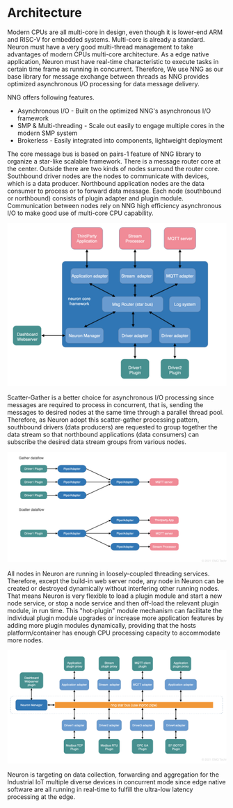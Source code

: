 # Architecture

Modern CPUs are all multi-core in design, even though it is lower-end ARM and RISC-V for embedded systems. Multi-core is already a standard. Neuron must have a very good multi-thread management to take advantages of modern CPUs multi-core architecture. As a edge native application, Neuron must have real-time characteristic to execute tasks in certain time frame as running in concurrent. Therefore, We use NNG as our base library for message exchange between threads as NNG provides optimized asynchronous I/O processing for data message delivery.

NNG offers following features.
* Asynchronous I/O - Built on the optimized NNG's asynchronous I/O framework 
* SMP & Multi-threading - Scale out easily to engage multiple cores in the modern SMP system
* Brokerless - Easily integrated into components, lightweight deployment 

The core message bus is based on pairs-1 feature of NNG library to organize a star-like scalable framework. There is a message router core at the center. Outside there are two kinds of nodes surround the router core. Southbound driver nodes are the nodes to communicate with devices, which is a data producer. Northbound application nodes are the data consumer to process or to forward data message. Each node (southbound or northbound) consists of plugin adapter and plugin module. Communication between nodes rely on NNG high efficiency asynchronous I/O to make good use of multi-core CPU capability. 

![arch-overview](assets/arch-overview.png)

Scatter-Gather is a better choice for asynchronous I/O processing since messages are required to process in concurrent, that is, sending the messages to desired nodes at the same time through a parallel thread pool. Therefore, as Neuron adopt this scatter-gather processing pattern, southbound drivers (data producers) are requested to group together the data stream so that northbound applications (data consumers) can subscribe the desired data stream groups from various nodes.

![arch-bus-topo](assets/arch-dataflow.png)

All nodes in Neuron are running in loosely-coupled threading services. Therefore, except the build-in web server node, any node in Neuron can be created or destroyed dynamically without interfering other running nodes. That means Neuron is very flexible to load a plugin module and start a new node service, or stop a node service and then off-load the relevant plugin module, in run time. This "hot-plugin" module mechanism can facilitate the individual plugin module upgrades or increase more application features by adding more plugin modules dynamically, providing that the hosts platform/container has enough CPU processing capacity to accommodate more nodes.

![arch-dataflow](assets/arch-bus-topo.png)

Neuron is targeting on data collection, forwarding and aggregation for the Industrial IoT multiple diverse devices in concurrent mode since edge native software are all running in real-time to fulfill the ultra-low latency processing at the edge.


